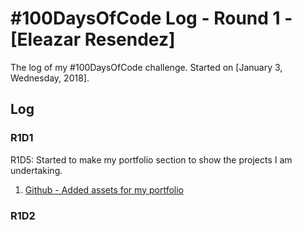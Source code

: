 # #100DaysOfCode Log - Round 1 - [Eleazar Resendez]

The log of my #100DaysOfCode challenge. Started on [January 3, Wednesday, 2018].

## Log

### R1D1 
R1D5: Started to make my portfolio section to show the projects I am undertaking. 
1. [Github - Added assets for my portfolio](https://github.com/eleazarbr/eleazarbr.github.io/commit/30c634ef089947ab031860ca2f57e0737ffa08d6)


### R1D2
